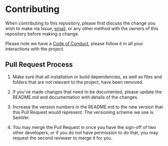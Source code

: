 # Contributing

When contributing to this repository,
please first discuss the change you wish to make via Issue,
[email](mailto:nikkeyl.dev@gmail.com), or any other method with the owners
of this repository before making a change.

Please note we have a [Code of Conduct](CODE_OF_CONDUCT.md),
please follow it in all your interactions with the project.

## Pull Request Process

1.  Make sure that all installation or build dependencies,
    as well as files and folders that are not relevant to the project,
    have been removed.

1.  If you've made changes that need to be documented,
    please update the README.md and documentation with details of the changes.

1.  Increase the version numbers in the README.md
    to the new version that this Pull Request would represent.
    The versioning scheme we use is SemVer.

1.  You may merge the Pull Request in once you have the sign-off
    of two other developers, or if you do not have permission to do that,
    you may request the second reviewer to merge it for you.
